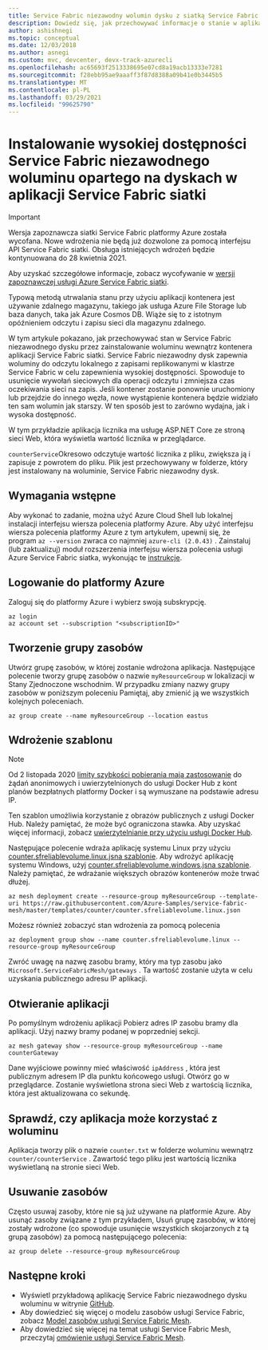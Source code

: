 ```yaml
---
title: Service Fabric niezawodny wolumin dysku z siatką Service Fabric
description: Dowiedz się, jak przechowywać informacje o stanie w aplikacji sieci Service Fabricej na platformie Azure, instalując Service Fabric niezawodny wolumin oparty na dyskach wewnątrz kontenera przy użyciu interfejsu wiersza polecenia platformy Azure.
author: ashishnegi
ms.topic: conceptual
ms.date: 12/03/2018
ms.author: asnegi
ms.custom: mvc, devcenter, devx-track-azurecli
ms.openlocfilehash: ac65693f2513338695e07cd8a19acb13333e7281
ms.sourcegitcommit: f28ebb95ae9aaaff3f87d8388a09b41e0b3445b5
ms.translationtype: MT
ms.contentlocale: pl-PL
ms.lasthandoff: 03/29/2021
ms.locfileid: "99625790"
---
```

# <a name="mount-highly-available-service-fabric-reliable-disk-based-volume-in-a-service-fabric-mesh-application"></a>Instalowanie wysokiej dostępności Service Fabric niezawodnego woluminu opartego na dyskach w aplikacji Service Fabric siatki 

> [!IMPORTANT]
> Wersja zapoznawcza siatki Service Fabric platformy Azure została wycofana. Nowe wdrożenia nie będą już dozwolone za pomocą interfejsu API Service Fabric siatki. Obsługa istniejących wdrożeń będzie kontynuowana do 28 kwietnia 2021.
> 
> Aby uzyskać szczegółowe informacje, zobacz wycofywanie w [wersji zapoznawczej usługi Azure Service Fabric siatki](https://azure.microsoft.com/updates/azure-service-fabric-mesh-preview-retirement/).

Typową metodą utrwalania stanu przy użyciu aplikacji kontenera jest używanie zdalnego magazynu, takiego jak usługa Azure File Storage lub baza danych, taka jak Azure Cosmos DB. Wiąże się to z istotnym opóźnieniem odczytu i zapisu sieci dla magazynu zdalnego.

W tym artykule pokazano, jak przechowywać stan w Service Fabric niezawodnego dysku przez zainstalowanie woluminu wewnątrz kontenera aplikacji Service Fabric siatki.
Service Fabric niezawodny dysk zapewnia woluminy do odczytu lokalnego z zapisami replikowanymi w klastrze Service Fabric w celu zapewnienia wysokiej dostępności. Spowoduje to usunięcie wywołań sieciowych dla operacji odczytu i zmniejsza czas oczekiwania sieci na zapis. Jeśli kontener zostanie ponownie uruchomiony lub przejdzie do innego węzła, nowe wystąpienie kontenera będzie widziało ten sam wolumin jak starszy. W ten sposób jest to zarówno wydajna, jak i wysoka dostępność.

W tym przykładzie aplikacja licznika ma usługę ASP.NET Core ze stroną sieci Web, która wyświetla wartość licznika w przeglądarce.

`counterService`Okresowo odczytuje wartość licznika z pliku, zwiększa ją i zapisuje z powrotem do pliku. Plik jest przechowywany w folderze, który jest instalowany na woluminie, Service Fabric niezawodny dysk.

## <a name="prerequisites"></a>Wymagania wstępne

Aby wykonać to zadanie, można użyć Azure Cloud Shell lub lokalnej instalacji interfejsu wiersza polecenia platformy Azure. Aby użyć interfejsu wiersza polecenia platformy Azure z tym artykułem, upewnij się, że program `az --version` zwraca co najmniej `azure-cli (2.0.43)` .  Zainstaluj (lub zaktualizuj) moduł rozszerzenia interfejsu wiersza polecenia usługi Azure Service Fabric siatka, wykonując te [instrukcje](service-fabric-mesh-howto-setup-cli.md).

## <a name="sign-in-to-azure"></a>Logowanie do platformy Azure

Zaloguj się do platformy Azure i wybierz swoją subskrypcję.

```azurecli-interactive
az login
az account set --subscription "<subscriptionID>"
```

## <a name="create-a-resource-group"></a>Tworzenie grupy zasobów

Utwórz grupę zasobów, w której zostanie wdrożona aplikacja. Następujące polecenie tworzy grupę zasobów o nazwie `myResourceGroup` w lokalizacji w Stany Zjednoczone wschodnim. W przypadku zmiany nazwy grupy zasobów w poniższym poleceniu Pamiętaj, aby zmienić ją we wszystkich kolejnych poleceniach.

```azurecli-interactive
az group create --name myResourceGroup --location eastus
```

## <a name="deploy-the-template"></a>Wdrożenie szablonu

>[!NOTE]
> Od 2 listopada 2020 [limity szybkości pobierania mają zastosowanie](https://docs.docker.com/docker-hub/download-rate-limit/) do żądań anonimowych i uwierzytelnionych do usługi Docker Hub z kont planów bezpłatnych platformy Docker i są wymuszane na podstawie adresu IP. 
> 
> Ten szablon umożliwia korzystanie z obrazów publicznych z usługi Docker Hub. Należy pamiętać, że może być ograniczona stawka. Aby uzyskać więcej informacji, zobacz [uwierzytelnianie przy użyciu usługi Docker Hub](../container-registry/buffer-gate-public-content.md#authenticate-with-docker-hub).

Następujące polecenie wdraża aplikację systemu Linux przy użyciu [counter.sfreliablevolume.linux.jsna szablonie](https://github.com/Azure-Samples/service-fabric-mesh/blob/master/templates/counter/counter.sfreliablevolume.linux.json). Aby wdrożyć aplikację systemu Windows, użyj [counter.sfreliablevolume.windows.jsna szablonie](https://github.com/Azure-Samples/service-fabric-mesh/blob/master/templates/counter/counter.sfreliablevolume.windows.json). Należy pamiętać, że wdrażanie większych obrazów kontenerów może trwać dłużej.

```azurecli-interactive
az mesh deployment create --resource-group myResourceGroup --template-uri https://raw.githubusercontent.com/Azure-Samples/service-fabric-mesh/master/templates/counter/counter.sfreliablevolume.linux.json
```

Możesz również zobaczyć stan wdrożenia za pomocą polecenia

```azurecli-interactive
az deployment group show --name counter.sfreliablevolume.linux --resource-group myResourceGroup
```

Zwróć uwagę na nazwę zasobu bramy, który ma typ zasobu jako `Microsoft.ServiceFabricMesh/gateways` . Ta wartość zostanie użyta w celu uzyskania publicznego adresu IP aplikacji.

## <a name="open-the-application"></a>Otwieranie aplikacji

Po pomyślnym wdrożeniu aplikacji Pobierz adres IP zasobu bramy dla aplikacji. Użyj nazwy bramy podanej w poprzedniej sekcji.
```azurecli-interactive
az mesh gateway show --resource-group myResourceGroup --name counterGateway
```

Dane wyjściowe powinny mieć właściwość `ipAddress` , która jest publicznym adresem IP dla punktu końcowego usługi. Otwórz go w przeglądarce. Zostanie wyświetlona strona sieci Web z wartością licznika, która jest aktualizowana co sekundę.

## <a name="verify-that-the-application-is-able-to-use-the-volume"></a>Sprawdź, czy aplikacja może korzystać z woluminu

Aplikacja tworzy plik o nazwie `counter.txt` w folderze woluminu wewnątrz `counter/counterService` . Zawartość tego pliku jest wartością licznika wyświetlaną na stronie sieci Web.

## <a name="delete-the-resources"></a>Usuwanie zasobów

Często usuwaj zasoby, które nie są już używane na platformie Azure. Aby usunąć zasoby związane z tym przykładem, Usuń grupę zasobów, w której zostały wdrożone (co spowoduje usunięcie wszystkich skojarzonych z tą grupą zasobów) za pomocą następującego polecenia:

```azurecli-interactive
az group delete --resource-group myResourceGroup
```

## <a name="next-steps"></a>Następne kroki

- Wyświetl przykładową aplikację Service Fabric niezawodnego dysku woluminu w witrynie [GitHub](https://github.com/Azure-Samples/service-fabric-mesh/tree/master/src/counter).
- Aby dowiedzieć się więcej o modelu zasobów usługi Service Fabric, zobacz [Model zasobów usługi Service Fabric Mesh](service-fabric-mesh-service-fabric-resources.md).
- Aby dowiedzieć się więcej na temat usługi Service Fabric Mesh, przeczytaj [omówienie usługi Service Fabric Mesh](service-fabric-mesh-overview.md).